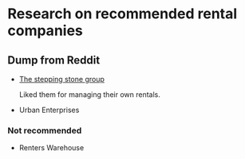 # Research on recommended rental companies

## Dump from Reddit

- [The stepping stone group](../747)

  Liked them for managing their own rentals.

- Urban Enterprises

### Not recommended

- Renters Warehouse
